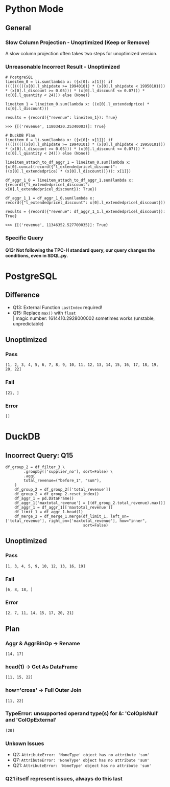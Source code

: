 # Python Mode
## General
### Slow Column Projection - Unoptimized (Keep or Remove)
A slow column projection often takes two steps for unoptimized version.

### Unreasonable Incorrect Result - Unoptimized
```
# PostgreSQL
lineitem_0 = li.sum(lambda x: ({x[0]: x[1]}) if (((((((((x[0].l_shipdate >= 19940101) * (x[0].l_shipdate < 19950101))) * (x[0].l_discount >= 0.05))) * (x[0].l_discount <= 0.07))) * (x[0].l_quantity < 24))) else (None))

lineitem_1 = lineitem_0.sum(lambda x: ((x[0].l_extendedprice) * (x[0].l_discount)))

results = {record({"revenue": lineitem_1}): True}
```

```
>>> {[('revenue', 11803420.25340003)]: True}
```

```
# DuckDB Plan
lineitem_0 = li.sum(lambda x: ({x[0]: x[1]}) if (((((((((x[0].l_shipdate >= 19940101) * (x[0].l_shipdate < 19950101))) * (x[0].l_discount >= 0.05))) * (x[0].l_discount <= 0.07))) * (x[0].l_quantity < 24))) else (None))

lineitem_attach_to_df_aggr_1 = lineitem_0.sum(lambda x: {x[0].concat(record({"l_extendedpricel_discount": ((x[0].l_extendedprice) * (x[0].l_discount))})): x[1]})

df_aggr_1_0 = lineitem_attach_to_df_aggr_1.sum(lambda x: {record({"l_extendedpricel_discount": x[0].l_extendedpricel_discount}): True})

df_aggr_1_1 = df_aggr_1_0.sum(lambda x: record({"l_extendedpricel_discount": x[0].l_extendedpricel_discount}))

results = {record({"revenue": df_aggr_1_1.l_extendedpricel_discount}): True}
```

```
>>> {[('revenue', 11346352.527700035)]: True}
```

### Specific Query
#### Q13: Not following the TPC-H standard query, our query changes the conditions, even in SDQL.py.

# PostgreSQL
## Difference
- Q13: External Function `LastIndex` required!
- Q15: Replace `max()` with `float`  
    | magic number: 1614410.2928000002 sometimes works (unstable, unpredictable)

## Unoptimized
### Pass
`[1, 2, 3, 4, 5, 6, 7, 8, 9, 10, 11, 12, 13, 14, 15, 16, 17, 18, 19, 20, 22]`

### Fail
`[21, ]`

### Error
`[]`

# DuckDB

## Incorrect Query: Q15
```
df_group_2 = df_filter_3 \
        .groupby(['supplier_no'], sort=False) \
        .agg(
        total_revenue=("before_1", "sum"),
    )
    df_group_2 = df_group_2[['total_revenue']]
    df_group_2 = df_group_2.reset_index()
    df_aggr_1 = pd.DataFrame()
    df_aggr_1['maxtotal_revenue'] = [(df_group_2.total_revenue).max()]
    df_aggr_1 = df_aggr_1[['maxtotal_revenue']]
    df_limit_1 = df_aggr_1.head(1)
    df_merge_2 = df_merge_1.merge(df_limit_1, left_on=['total_revenue'], right_on=['maxtotal_revenue'], how="inner",
                                  sort=False)
```

## Unoptimized
### Pass
`[1, 3, 4, 5, 9, 10, 12, 13, 16, 19]`

### Fail
`[6, 8, 18, ]`

### Error
`[2, 7, 11, 14, 15, 17, 20, 21]`

## Plan
### Aggr & AggrBinOp -> Rename
`[14, 17]`

### head(1) -> Get As DataFrame
`[11, 15, 22]`

### how='cross' -> Full Outer Join
`[11, 22]`

### TypeError: unsupported operand type(s) for &: 'ColOpIsNull' and 'ColOpExternal'
`[20]`

### Unkown Issues 
- Q2: `AttributeError: 'NoneType' object has no attribute 'sum'`
- Q7: `AttributeError: 'NoneType' object has no attribute 'sum'`
- Q21: `AttributeError: 'NoneType' object has no attribute 'sum'`

### Q21 itself represent issues, always do this last